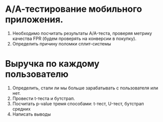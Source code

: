 # А/А-тестирование мобильного приложения. 
1. Необходимо посчитать результаты A/A-теста, проверяя метрику качества FPR (будем проверять на конверсии в покупку). 
2. Определить причину поломки сплит-системы
# Выручка по каждому пользователю
1. Определить, стали ли мы больше зарабатывать с пользователя или нет. 
2. Провести t-теста и бутстрап.
3. Посчитать p-value тремя способами: t-тест, U-тест, бутстрап средних
4. Написать выводы
